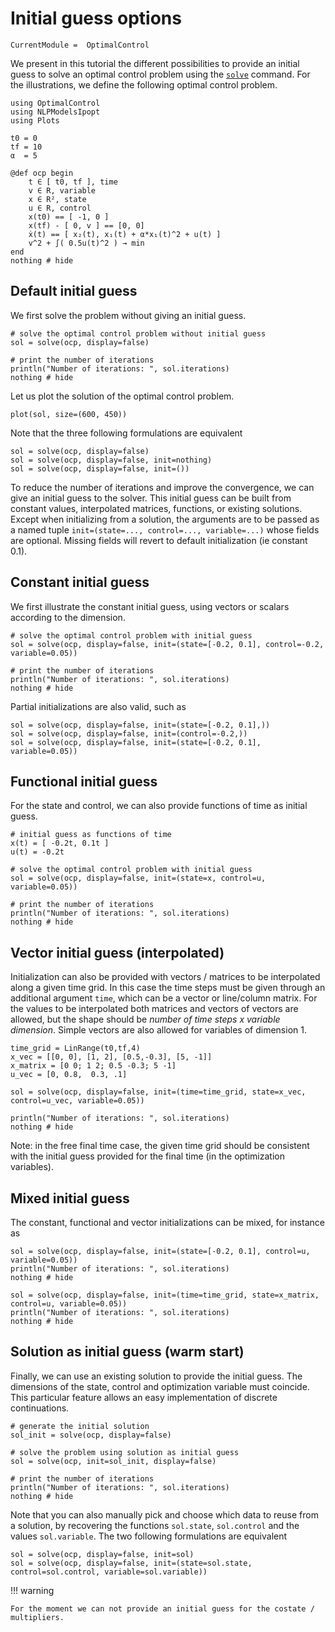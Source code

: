 # Initial guess options

```@meta
CurrentModule =  OptimalControl
```

We present in this tutorial the different possibilities to provide an initial guess to solve an optimal control problem using the [`solve`](@ref) command. For the illustrations, we define the following optimal control problem.

```@example main
using OptimalControl
using NLPModelsIpopt
using Plots
```

```@example main
t0 = 0
tf = 10
α  = 5

@def ocp begin
    t ∈ [ t0, tf ], time
    v ∈ R, variable
    x ∈ R², state
    u ∈ R, control
    x(t0) == [ -1, 0 ]
    x(tf) - [ 0, v ] == [0, 0]
    ẋ(t) == [ x₂(t), x₁(t) + α*x₁(t)^2 + u(t) ]
    v^2 + ∫( 0.5u(t)^2 ) → min
end
nothing # hide
```
## Default initial guess
We first solve the problem without giving an initial guess.

```@example main
# solve the optimal control problem without initial guess
sol = solve(ocp, display=false)

# print the number of iterations 
println("Number of iterations: ", sol.iterations)
nothing # hide
```

Let us plot the solution of the optimal control problem.

```@example main
plot(sol, size=(600, 450))
```

Note that the three following formulations are equivalent
```@example main
sol = solve(ocp, display=false)
sol = solve(ocp, display=false, init=nothing)
sol = solve(ocp, display=false, init=())
```

To reduce the number of iterations and improve the convergence, we can give an initial guess to the solver. 
This initial guess can be built from constant values, interpolated matrices, functions, or existing solutions.
Except when initializing from a solution, the arguments are to be passed as a named tuple ```init=(state=..., control=..., variable=...)``` whose fields are optional. Missing fields will revert to default initialization (ie constant 0.1).

## Constant initial guess
We first illustrate the constant initial guess, using vectors or scalars according to the dimension.

```@example main
# solve the optimal control problem with initial guess
sol = solve(ocp, display=false, init=(state=[-0.2, 0.1], control=-0.2, variable=0.05))

# print the number of iterations
println("Number of iterations: ", sol.iterations)
nothing # hide
```

Partial initializations are also valid, such as
```@example main
sol = solve(ocp, display=false, init=(state=[-0.2, 0.1],))
sol = solve(ocp, display=false, init=(control=-0.2,))
sol = solve(ocp, display=false, init=(state=[-0.2, 0.1], variable=0.05))
```

## Functional initial guess
For the state and control, we can also provide functions of time as initial guess.

```@example main
# initial guess as functions of time
x(t) = [ -0.2t, 0.1t ]
u(t) = -0.2t

# solve the optimal control problem with initial guess
sol = solve(ocp, display=false, init=(state=x, control=u, variable=0.05))

# print the number of iterations
println("Number of iterations: ", sol.iterations)
nothing # hide
```

## Vector initial guess (interpolated)
Initialization can also be provided with vectors / matrices to be interpolated along a given time grid. 
In this case the time steps must be given through an additional argument ```time```, which can be a vector or line/column matrix.
For the values to be interpolated both matrices and vectors of vectors are allowed, but the shape should be *number of time steps x variable dimension*.
Simple vectors are also allowed for variables of dimension 1.

```@example main
time_grid = LinRange(t0,tf,4)
x_vec = [[0, 0], [1, 2], [0.5,-0.3], [5, -1]]
x_matrix = [0 0; 1 2; 0.5 -0.3; 5 -1]
u_vec = [0, 0.8,  0.3, .1]

sol = solve(ocp, display=false, init=(time=time_grid, state=x_vec, control=u_vec, variable=0.05))

println("Number of iterations: ", sol.iterations)
nothing # hide
```

Note: in the free final time case, the given time grid should be consistent with the initial guess provided for the final time (in the optimization variables).

## Mixed initial guess
The constant, functional and vector initializations can be mixed, for instance as
```@example main
sol = solve(ocp, display=false, init=(state=[-0.2, 0.1], control=u, variable=0.05))
println("Number of iterations: ", sol.iterations)
nothing # hide

sol = solve(ocp, display=false, init=(time=time_grid, state=x_matrix, control=u, variable=0.05))
println("Number of iterations: ", sol.iterations)
nothing # hide
```

## Solution as initial guess (warm start)
Finally, we can use an existing solution to provide the initial guess. 
The dimensions of the state, control and optimization variable must coincide.
This particular feature allows an easy implementation of discrete continuations.
```@example main
# generate the initial solution
sol_init = solve(ocp, display=false)

# solve the problem using solution as initial guess
sol = solve(ocp, init=sol_init, display=false)

# print the number of iterations
println("Number of iterations: ", sol.iterations)
nothing # hide
```

Note that you can also manually pick and choose which data to reuse from a solution, by recovering the functions ```sol.state```, ```sol.control``` and the values ```sol.variable```.
The two following formulations are equivalent
```@example main
sol = solve(ocp, display=false, init=sol)
sol = solve(ocp, display=false, init=(state=sol.state, control=sol.control, variable=sol.variable))
``` 


!!! warning

    For the moment we can not provide an initial guess for the costate / multipliers.

